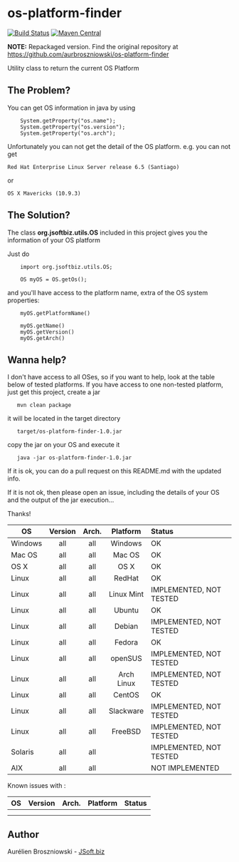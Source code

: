 os-platform-finder
==================
[![Build Status](https://travis-ci.org/Graylog2/os-platform-finder.svg?branch=master)](https://travis-ci.org/Graylog2/os-platform-finder)
[![Maven Central](https://maven-badges.herokuapp.com/maven-central/org.graylog.repackaged/os-platform-finder/badge.svg)](https://maven-badges.herokuapp.com/maven-central/org.graylog.repackaged/os-platform-finder)

**NOTE:** Repackaged version. Find the original repository at https://github.com/aurbroszniowski/os-platform-finder

Utility class to return the current OS Platform

The Problem?
------------
You can get OS information in java by using

```
    System.getProperty("os.name");
    System.getProperty("os.version");
    System.getProperty("os.arch");
```

Unfortunately you can not get the detail of the OS platform.
e.g. you can not get
```
Red Hat Enterprise Linux Server release 6.5 (Santiago)
```
or
```
OS X Mavericks (10.9.3)
```

The Solution?
-------------
The class **org.jsoftbiz.utils.OS** included in this project gives you the information of your OS platform

Just do
```
    import org.jsoftbiz.utils.OS;
    
    OS myOS = OS.getOs();
```

and you'll have access to the platform name, extra of the OS system properties:
```
    myOS.getPlatformName()

    myOS.getName()
    myOS.getVersion()
    myOS.getArch()
```

Wanna help?
-----------
I don't have access to all OSes, so if you want to help, look at the table below of tested platforms.
If you have access to one non-tested platform, just get this project, create a jar
```
   mvn clean package
```

it will be located in the target directory
```
   target/os-platform-finder-1.0.jar
```

copy the jar on your OS and execute it

```
   java -jar os-platform-finder-1.0.jar
```

If it is ok, you can do a pull request on this README.md with the updated info.

If it is not ok, then please open an issue, including the details of your OS and the output of the jar execution...

Thanks!


| OS            | Version       | Arch.     | Platform      | Status                  |
| ------------- |:-------------:|:---------:|:-------------:|:----------------------- |
| Windows       | all           | all       | Windows       | OK                      |
| Mac OS        | all           | all       | Mac OS        | OK                      |
| OS X          | all           | all       | OS X          | OK                      |
| Linux         | all           | all       | RedHat        | OK                      |
| Linux         | all           | all       | Linux Mint    | IMPLEMENTED, NOT TESTED |
| Linux         | all           | all       | Ubuntu        | OK                      |
| Linux         | all           | all       | Debian        | IMPLEMENTED, NOT TESTED |
| Linux         | all           | all       | Fedora        | OK                      |
| Linux         | all           | all       | openSUS       | IMPLEMENTED, NOT TESTED |
| Linux         | all           | all       | Arch Linux    | IMPLEMENTED, NOT TESTED |
| Linux         | all           | all       | CentOS        | OK                      |
| Linux         | all           | all       | Slackware     | IMPLEMENTED, NOT TESTED |
| Linux         | all           | all       | FreeBSD       | IMPLEMENTED, NOT TESTED |
| Solaris       | all           | all       |               | IMPLEMENTED, NOT TESTED |
| AIX           | all           | all       |               | NOT IMPLEMENTED         |


Known issues with :

| OS            | Version       | Arch.     | Platform      | Status                  |
| ------------- |:-------------:|:---------:|:-------------:|:----------------------- |
|               |               |           |               |                         |
|               |               |           |               |                         |

Author
------
Aurélien Broszniowski  - [JSoft.biz](http://www.jsoft.biz)
